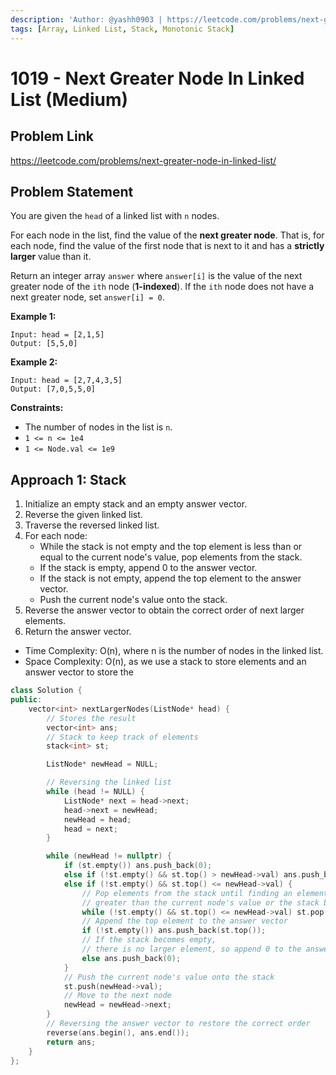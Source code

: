 ```yaml
---
description: 'Author: @yashh0903 | https://leetcode.com/problems/next-greater-node-in-linked-list/'
tags: [Array, Linked List, Stack, Monotonic Stack]
---
```


# 1019 - Next Greater Node In Linked List (Medium) 

## Problem Link

https://leetcode.com/problems/next-greater-node-in-linked-list/

## Problem Statement

You are given the `head` of a linked list with `n` nodes.

For each node in the list, find the value of the **next greater node**. That is, for each node, find the value of the first node that is next to it and has a **strictly larger** value than it.

Return an integer array `answer` where `answer[i]` is the value of the next greater node of the `ith` node (**1-indexed**). If the `ith` node does not have a next greater node, set `answer[i] = 0`.

**Example 1:**

```
Input: head = [2,1,5]
Output: [5,5,0]
```

**Example 2:**

```
Input: head = [2,7,4,3,5]
Output: [7,0,5,5,0]
```

**Constraints:**

- The number of nodes in the list is `n`.
- `1 <= n <= 1e4`
- `1 <= Node.val <= 1e9`

## Approach 1: Stack

1. Initialize an empty stack and an empty answer vector.
2. Reverse the given linked list.
3. Traverse the reversed linked list.
4. For each node:
   - While the stack is not empty and the top element is less than or equal to the current node's value, pop elements from the stack.
   - If the stack is empty, append 0 to the answer vector.
   - If the stack is not empty, append the top element to the answer vector.
   - Push the current node's value onto the stack.
5. Reverse the answer vector to obtain the correct order of next larger elements.
6. Return the answer vector.

- Time Complexity: O(n), where n is the number of nodes in the linked list.
- Space Complexity: O(n), as we use a stack to store elements and an answer vector to store the

<Tabs>
<TabItem value="cpp" label="C++">
<SolutionAuthor name="@yashh0903"/>

```cpp
class Solution {
public:
    vector<int> nextLargerNodes(ListNode* head) {
        // Stores the result
        vector<int> ans;
        // Stack to keep track of elements
        stack<int> st;

        ListNode* newHead = NULL;

        // Reversing the linked list
        while (head != NULL) {
            ListNode* next = head->next;
            head->next = newHead;
            newHead = head;
            head = next;
        }

        while (newHead != nullptr) {
            if (st.empty()) ans.push_back(0);
            else if (!st.empty() && st.top() > newHead->val) ans.push_back(st.top());
            else if (!st.empty() && st.top() <= newHead->val) {
                // Pop elements from the stack until finding an element 
                // greater than the current node's value or the stack becomes empty
                while (!st.empty() && st.top() <= newHead->val) st.pop();
                // Append the top element to the answer vector
                if (!st.empty()) ans.push_back(st.top());
                // If the stack becomes empty, 
                // there is no larger element, so append 0 to the answer vector
                else ans.push_back(0);
            }
            // Push the current node's value onto the stack
            st.push(newHead->val);
            // Move to the next node
            newHead = newHead->next;
        }
        // Reversing the answer vector to restore the correct order
        reverse(ans.begin(), ans.end());
        return ans;
    }
};

```

</TabItem>
</Tabs>
